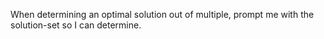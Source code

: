 When determining an optimal solution out of multiple, prompt me with the solution-set so I can determine.
